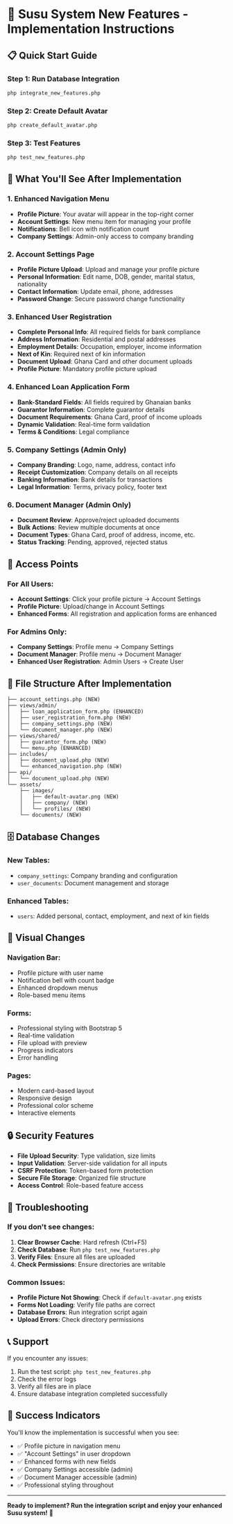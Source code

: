 # 🚀 Susu System New Features - Implementation Instructions

## 📋 Quick Start Guide

### Step 1: Run Database Integration
```bash
php integrate_new_features.php
```

### Step 2: Create Default Avatar
```bash
php create_default_avatar.php
```

### Step 3: Test Features
```bash
php test_new_features.php
```

## 🎯 What You'll See After Implementation

### 1. **Enhanced Navigation Menu**
- **Profile Picture**: Your avatar will appear in the top-right corner
- **Account Settings**: New menu item for managing your profile
- **Notifications**: Bell icon with notification count
- **Company Settings**: Admin-only access to company branding

### 2. **Account Settings Page**
- **Profile Picture Upload**: Upload and manage your profile picture
- **Personal Information**: Edit name, DOB, gender, marital status, nationality
- **Contact Information**: Update email, phone, addresses
- **Password Change**: Secure password change functionality

### 3. **Enhanced User Registration**
- **Complete Personal Info**: All required fields for bank compliance
- **Address Information**: Residential and postal addresses
- **Employment Details**: Occupation, employer, income information
- **Next of Kin**: Required next of kin information
- **Document Upload**: Ghana Card and other document uploads
- **Profile Picture**: Mandatory profile picture upload

### 4. **Enhanced Loan Application Form**
- **Bank-Standard Fields**: All fields required by Ghanaian banks
- **Guarantor Information**: Complete guarantor details
- **Document Requirements**: Ghana Card, proof of income uploads
- **Dynamic Validation**: Real-time form validation
- **Terms & Conditions**: Legal compliance

### 5. **Company Settings (Admin Only)**
- **Company Branding**: Logo, name, address, contact info
- **Receipt Customization**: Company details on all receipts
- **Banking Information**: Bank details for transactions
- **Legal Information**: Terms, privacy policy, footer text

### 6. **Document Manager (Admin Only)**
- **Document Review**: Approve/reject uploaded documents
- **Bulk Actions**: Review multiple documents at once
- **Document Types**: Ghana Card, proof of address, income, etc.
- **Status Tracking**: Pending, approved, rejected status

## 🔧 Access Points

### For All Users:
- **Account Settings**: Click your profile picture → Account Settings
- **Profile Picture**: Upload/change in Account Settings
- **Enhanced Forms**: All registration and application forms are enhanced

### For Admins Only:
- **Company Settings**: Profile menu → Company Settings
- **Document Manager**: Profile menu → Document Manager
- **Enhanced User Registration**: Admin Users → Create User

## 📁 File Structure After Implementation

```
├── account_settings.php (NEW)
├── views/admin/
│   ├── loan_application_form.php (ENHANCED)
│   ├── user_registration_form.php (NEW)
│   ├── company_settings.php (NEW)
│   └── document_manager.php (NEW)
├── views/shared/
│   ├── guarantor_form.php (NEW)
│   └── menu.php (ENHANCED)
├── includes/
│   ├── document_upload.php (NEW)
│   └── enhanced_navigation.php (NEW)
├── api/
│   └── document_upload.php (NEW)
└── assets/
    ├── images/
    │   ├── default-avatar.png (NEW)
    │   ├── company/ (NEW)
    │   └── profiles/ (NEW)
    └── documents/ (NEW)
```

## 🗄️ Database Changes

### New Tables:
- `company_settings`: Company branding and configuration
- `user_documents`: Document management and storage

### Enhanced Tables:
- `users`: Added personal, contact, employment, and next of kin fields

## 🎨 Visual Changes

### Navigation Bar:
- Profile picture with user name
- Notification bell with count badge
- Enhanced dropdown menus
- Role-based menu items

### Forms:
- Professional styling with Bootstrap 5
- Real-time validation
- File upload with preview
- Progress indicators
- Error handling

### Pages:
- Modern card-based layout
- Responsive design
- Professional color scheme
- Interactive elements

## 🔒 Security Features

- **File Upload Security**: Type validation, size limits
- **Input Validation**: Server-side validation for all inputs
- **CSRF Protection**: Token-based form protection
- **Secure File Storage**: Organized file structure
- **Access Control**: Role-based feature access

## 🚨 Troubleshooting

### If you don't see changes:

1. **Clear Browser Cache**: Hard refresh (Ctrl+F5)
2. **Check Database**: Run `php test_new_features.php`
3. **Verify Files**: Ensure all files are uploaded
4. **Check Permissions**: Ensure directories are writable

### Common Issues:

- **Profile Picture Not Showing**: Check if `default-avatar.png` exists
- **Forms Not Loading**: Verify file paths are correct
- **Database Errors**: Run integration script again
- **Upload Errors**: Check directory permissions

## 📞 Support

If you encounter any issues:

1. Run the test script: `php test_new_features.php`
2. Check the error logs
3. Verify all files are in place
4. Ensure database integration completed successfully

## 🎉 Success Indicators

You'll know the implementation is successful when you see:

- ✅ Profile picture in navigation menu
- ✅ "Account Settings" in user dropdown
- ✅ Enhanced forms with new fields
- ✅ Company Settings accessible (admin)
- ✅ Document Manager accessible (admin)
- ✅ Professional styling throughout

---

**Ready to implement? Run the integration script and enjoy your enhanced Susu system!** 🚀
